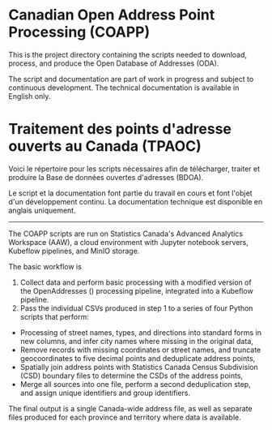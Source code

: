 # Canadian Open Address Point Processing (COAPP)

This is the project directory containing the scripts needed to download, process, and produce the Open Database of Addresses (ODA).

The script and documentation are part of work in progress and subject to continuous development. The technical documentation is available in English only.

# Traitement des points d'adresse ouverts au Canada (TPAOC)

Voici le répertoire pour les scripts nécessaires afin de télécharger, traiter et produire la Base de données ouvertes d'adresses (BDOA).

Le script et la documentation font partie du travail en cours et font l'objet d'un développement continu. La documentation technique est disponible en anglais uniquement.

--------

The COAPP scripts are run on Statistics Canada's Advanced Analytics Workspace (AAW), a cloud environment with Jupyter notebook servers, Kubeflow pipelines, and MinIO storage. 

The basic workflow is

1. Collect data and perform basic processing with a modified version of the OpenAddresses () processing pipeline, integrated into a Kubeflow pipeline.
2. Pass the individual CSVs produced in step 1 to a series of four Python scripts that perform:
  * Processing of street names, types, and directions into standard forms in new columns, and infer city names where missing in the original data,
  * Remove records with missing coordinates or street names, and truncate geocoordinates to five decimal points and deduplicate address points,
  * Spatially join address points with Statistics Canada Census Subdivision (CSD) boundary files to determine the CSDs of the address points,
  * Merge all sources into one file, perform a second deduplication step, and assign unique identifiers and group identifiers.

The final output is a single Canada-wide address file, as well as separate files produced for each province and territory where data is available.

